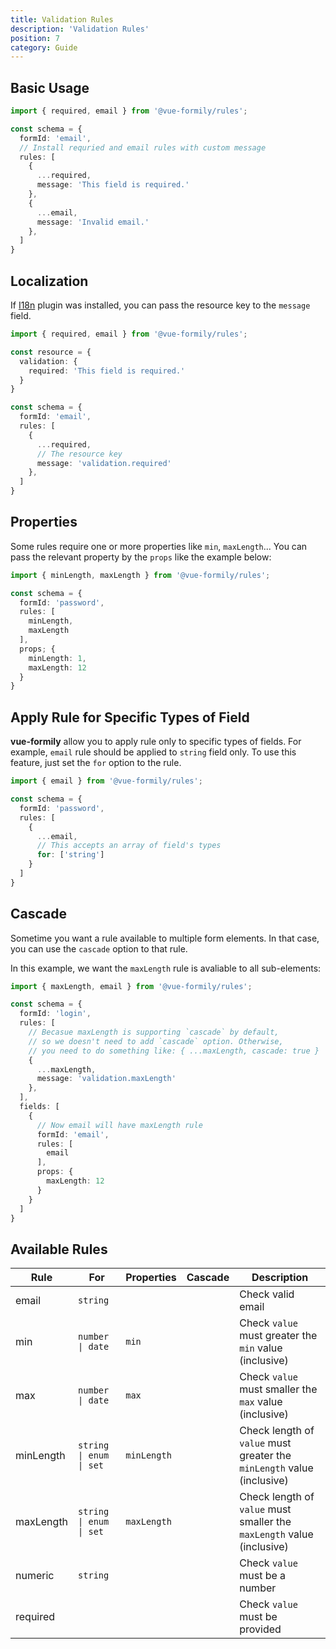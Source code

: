 ```yaml
---
title: Validation Rules
description: 'Validation Rules'
position: 7
category: Guide
---
```


## Basic Usage
```typescript
import { required, email } from '@vue-formily/rules';

const schema = {
  formId: 'email',
  // Install requried and email rules with custom message
  rules: [
    {
      ...required,
      message: 'This field is required.'
    },
    {
      ...email,
      message: 'Invalid email.'
    },
  ]
}
```

## Localization
If [I18n](/plugins/i18n) plugin was installed, you can pass the resource key to the `message` field.

```typescript
import { required, email } from '@vue-formily/rules';

const resource = {
  validation: {
    required: 'This field is required.'
  }
}

const schema = {
  formId: 'email',
  rules: [
    {
      ...required,
      // The resource key
      message: 'validation.required'
    },
  ]
}
```

## Properties
Some rules require one or more properties like `min`, `maxLength`... You can pass the relevant property by the `props` like the example below:

```typescript
import { minLength, maxLength } from '@vue-formily/rules';

const schema = {
  formId: 'password',
  rules: [
    minLength,
    maxLength
  ],
  props; {
    minLength: 1,
    maxLength: 12
  }
}
```

## Apply Rule for Specific Types of Field
**vue-formily** allow you to apply rule only to specific types of fields. For example, `email` rule should be applied to `string` field only. To use this feature, just set the `for` option to the rule.

```typescript
import { email } from '@vue-formily/rules';

const schema = {
  formId: 'password',
  rules: [
    {
      ...email,
      // This accepts an array of field's types
      for: ['string']
    }
  ]
}
```

## Cascade
Sometime you want a rule available to multiple form elements. In that case, you can use the `cascade` option to that rule.

In this example, we want the `maxLength` rule is avaliable to all sub-elements:

```typescript
import { maxLength, email } from '@vue-formily/rules';

const schema = {
  formId: 'login',
  rules: [
    // Becasue maxLength is supporting `cascade` by default,
    // so we doesn't need to add `cascade` option. Otherwise,
    // you need to do something like: { ...maxLength, cascade: true }
    {
      ...maxLength,
      message: 'validation.maxLength'
    },
  ],
  fields: [
    {
      // Now email will have maxLength rule
      formId: 'email',
      rules: [
        email
      ],
      props: {
        maxLength: 12
      }
    }
  ]
}
```

## Available Rules
| Rule | For | Properties | Cascade | Description |
| ---- | --- | ---------- | --------| ----------- |
| email | `string` | | | Check valid email |
| min | `number \| date` | `min` | | Check `value` must greater the `min` value (inclusive) |
| max | `number \| date` | `max` | | Check `value` must smaller the `max` value (inclusive) |
| minLength | `string  \| enum \| set` | `minLength` | <yes-no yes></yes-no> | Check length of `value` must greater the `minLength` value (inclusive) |
| maxLength | `string  \| enum \| set` | `maxLength` | <yes-no yes></yes-no> | Check length of `value` must smaller the `maxLength` value (inclusive) |
| numeric | `string` | | | Check `value` must be a number |
| required | | | | Check `value` must be provided | 
